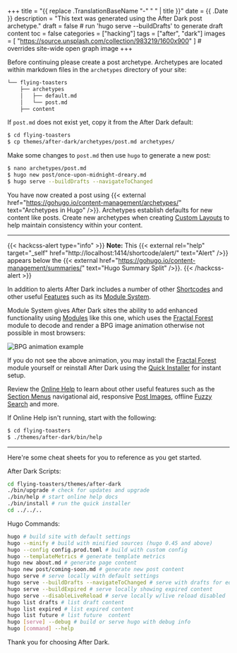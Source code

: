 +++
title = "{{ replace .TranslationBaseName "-" " " | title }}"
date = {{ .Date }}
description = "This text was generated using the After Dark post archetype."
draft = false # run 'hugo serve --buildDrafts' to generate draft content
toc = false
categories = ["hacking"]
tags = ["after", "dark"]
images = [
  "https://source.unsplash.com/collection/983219/1600x900"
] # overrides site-wide open graph image
+++

Before continuing please create a post archetype. Archetypes are located within markdown files in the `archetypes` directory of your site:

```sh
└── flying-toasters
    ├── archetypes
    │   ├── default.md
    │   └── post.md
    ├── content
```

If `post.md` does not exist yet, copy it from the After Dark default:

```sh
$ cd flying-toasters
$ cp themes/after-dark/archetypes/post.md archetypes/
```

Make some changes to `post.md` then use `hugo` to generate a new post:

```sh
$ nano archetypes/post.md
$ hugo new post/once-upon-midnight-dreary.md
$ hugo serve --buildDrafts --navigateToChanged
```

You have now created a post using {{< external href="https://gohugo.io/content-management/archetypes/" text="Archetypes in Hugo" />}}. Archetypes establish defaults for new content like posts. Create new archetypes when creating [Custom Layouts](http://localhost:1414/feature/custom-layouts) to help maintain consistency within your content.

<!--more-->

---

{{< hackcss-alert type="info" >}}
<strong>Note:</strong> This {{< external rel="help" target="_self" href="http://localhost:1414/shortcode/alert/" text="Alert" />}} appears below the {{< external href="https://gohugo.io/content-management/summaries/" text="Hugo Summary Split" />}}.
{{< /hackcss-alert >}}

In addition to alerts After Dark includes a number of other [Shortcodes](http://localhost:1414/shortcode/) and other useful [Features](http://localhost:1414/feature/) such as its [Module System](http://localhost:1414/feature/module-system/).

Module System gives After Dark sites the ability to add enhanced functionality using [Modules](http://localhost:1414/module/) like this one, which uses the [Fractal Forest](http://localhost:1414/module/fractal-forest/) module to decode and render a BPG image animation otherwise not possible in most browsers:

![BPG animation example](/bpg/cinemagraph-6.bpg)

If you do not see the above animation, you may install the [Fractal Forest](http://localhost:1414/module/fractal-forest/) module yourself or reinstall After Dark using the [Quick Installer](http://localhost:1414/feature/quick-installer/) for instant setup.

Review the [Online Help](http://localhost:1414/) to learn about other useful features such as the [Section Menus](http://localhost:1414/feature/section-menu) navigational aid, responsive [Post Images](http://localhost:1414/feature/post-images/"), offline [Fuzzy Search](http://localhost:1414/feature/fuzzy-search/) and more.

If Online Help isn't running, start with the following:

```sh
$ cd flying-toasters
$ ./themes/after-dark/bin/help
```

---

Here're some cheat sheets for you to reference as you get started.

After Dark Scripts:

```sh
cd flying-toasters/themes/after-dark
./bin/upgrade # check for updates and upgrade
./bin/help # start online help docs
./bin/install # run the quick installer
cd ../../..
```

Hugo Commands:

```sh
hugo # build site with default settings
hugo --minify # build with minified sources (hugo 0.45 and above)
hugo --config config.prod.toml # build with custom config
hugo --templateMetrics # generate template metrics
hugo new about.md # generate page content
hugo new post/coming-soon.md # generate new post content
hugo serve # serve locally with default settings
hugo serve --buildDrafts --navigateToChanged # serve with drafts for editing
hugo serve --buildExpired # serve locally showing expired content
hugo serve --disableLiveReload # serve locally w/live reload disabled
hugo list drafts # list draft content
hugo list expired # list expired content
hugo list future # list future  content
hugo [serve] --debug # build or serve hugo with debug info
hugo [command] --help
```

Thank you for choosing After Dark.
